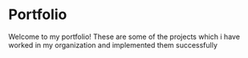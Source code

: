 # Portfolio
Welcome to my portfolio! These are some of the projects which i have worked in my organization and implemented them successfully 
